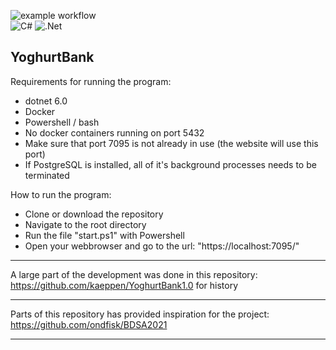 ![example workflow](https://github.com/kaeppen/YoghurtBank/actions/workflows/build-and-test.yml/badge.svg?branch=main) <br>
![C#](https://img.shields.io/badge/c%23-%23239120.svg??style=flat-square&logo=appveyor&logo=c-sharp&logoColor=white)
![.Net](https://img.shields.io/badge/.NET-5C2D91?style=flat-square&logo=appveyor&logo=.net&logoColor=white)

YoghurtBank 
--------------------------------------------------------------------------------------------

Requirements for running the program: 
- dotnet 6.0 
- Docker 
- Powershell / bash 
- No docker containers running on port 5432
- Make sure that port 7095 is not already in use (the website will use this port)
- If PostgreSQL is installed, all of it's background processes needs to be terminated 

How to run the program: 
- Clone or download the repository 
- Navigate to the root directory 
- Run the file "start.ps1" with Powershell
- Open your webbrowser and go to the url: "https://localhost:7095/" 



--------------------------------------------------------------------------------------------

A large part of the development was done in this repository: https://github.com/kaeppen/YoghurtBank1.0 for history

--------------------------------------------------------------------------------------------

Parts of this repository has provided inspiration for the project: https://github.com/ondfisk/BDSA2021

--------------------------------------------------------------------------------------------
